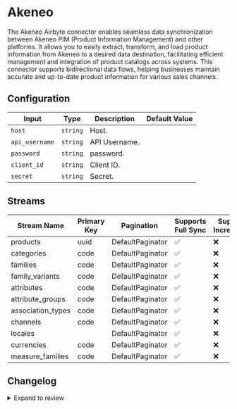 # Akeneo
The Akeneo Airbyte connector enables seamless data synchronization between Akeneo PIM (Product Information Management) and other platforms. It allows you to easily extract, transform, and load product information from Akeneo to a desired data destination, facilitating efficient management and integration of product catalogs across systems. This connector supports bidirectional data flows, helping businesses maintain accurate and up-to-date product information for various sales channels.

## Configuration

| Input | Type | Description | Default Value |
|-------|------|-------------|---------------|
| `host` | `string` | Host.  |  |
| `api_username` | `string` | API Username.  |  |
| `password` | `string` | password.  |  |
| `client_id` | `string` | Client ID.  |  |
| `secret` | `string` | Secret.  |  |

## Streams
| Stream Name | Primary Key | Pagination | Supports Full Sync | Supports Incremental |
|-------------|-------------|------------|---------------------|----------------------|
| products | uuid | DefaultPaginator | ✅ |  ❌  |
| categories  | code | DefaultPaginator | ✅ |  ❌  |
| families | code | DefaultPaginator | ✅ |  ❌  |
| family_variants | code | DefaultPaginator | ✅ |  ❌  |
| attributes | code | DefaultPaginator | ✅ |  ❌  |
| attribute_groups | code | DefaultPaginator | ✅ |  ❌  |
| association_types | code | DefaultPaginator | ✅ |  ❌  |
| channels | code | DefaultPaginator | ✅ |  ❌  |
| locales |  | DefaultPaginator | ✅ |  ❌  |
| currencies | code | DefaultPaginator | ✅ |  ❌  |
| measure_families | code | DefaultPaginator | ✅ |  ❌  |

## Changelog

<details>
  <summary>Expand to review</summary>

| Version          | Date              | Pull Request | Subject        |
|------------------|-------------------|--------------|----------------|
| 0.0.22 | 2025-05-03 | [59341](https://github.com/airbytehq/airbyte/pull/59341) | Update dependencies |
| 0.0.21 | 2025-04-26 | [58731](https://github.com/airbytehq/airbyte/pull/58731) | Update dependencies |
| 0.0.20 | 2025-04-19 | [58289](https://github.com/airbytehq/airbyte/pull/58289) | Update dependencies |
| 0.0.19 | 2025-04-12 | [57594](https://github.com/airbytehq/airbyte/pull/57594) | Update dependencies |
| 0.0.18 | 2025-04-05 | [57165](https://github.com/airbytehq/airbyte/pull/57165) | Update dependencies |
| 0.0.17 | 2025-03-29 | [56585](https://github.com/airbytehq/airbyte/pull/56585) | Update dependencies |
| 0.0.16 | 2025-03-22 | [56142](https://github.com/airbytehq/airbyte/pull/56142) | Update dependencies |
| 0.0.15 | 2025-03-08 | [55422](https://github.com/airbytehq/airbyte/pull/55422) | Update dependencies |
| 0.0.14 | 2025-03-01 | [54901](https://github.com/airbytehq/airbyte/pull/54901) | Update dependencies |
| 0.0.13 | 2025-02-22 | [54253](https://github.com/airbytehq/airbyte/pull/54253) | Update dependencies |
| 0.0.12 | 2025-02-15 | [53899](https://github.com/airbytehq/airbyte/pull/53899) | Update dependencies |
| 0.0.11 | 2025-02-08 | [53402](https://github.com/airbytehq/airbyte/pull/53402) | Update dependencies |
| 0.0.10 | 2025-02-04 | [53151](https://github.com/airbytehq/airbyte/pull/53151) | fix typoe in manifest description |
| 0.0.9 | 2025-02-01 | [52924](https://github.com/airbytehq/airbyte/pull/52924) | Update dependencies |
| 0.0.8 | 2025-01-25 | [52200](https://github.com/airbytehq/airbyte/pull/52200) | Update dependencies |
| 0.0.7 | 2025-01-18 | [51763](https://github.com/airbytehq/airbyte/pull/51763) | Update dependencies |
| 0.0.6 | 2025-01-11 | [51285](https://github.com/airbytehq/airbyte/pull/51285) | Update dependencies |
| 0.0.5 | 2024-12-28 | [50454](https://github.com/airbytehq/airbyte/pull/50454) | Update dependencies |
| 0.0.4 | 2024-12-21 | [50160](https://github.com/airbytehq/airbyte/pull/50160) | Update dependencies |
| 0.0.3 | 2024-12-14 | [49558](https://github.com/airbytehq/airbyte/pull/49558) | Update dependencies |
| 0.0.2 | 2024-12-12 | [49011](https://github.com/airbytehq/airbyte/pull/49011) | Update dependencies |
| 0.0.1 | 2024-10-28 | | Initial release by [@parthiv11](https://github.com/parthiv11) via Connector Builder |

</details>
